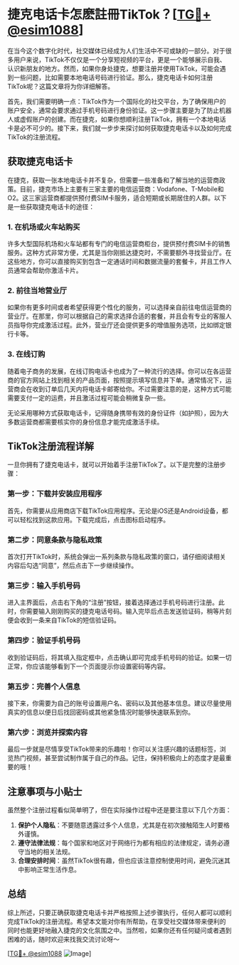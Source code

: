 # 捷克电话卡怎麽註冊TikTok？[[TG💪+ @esim1088](https://t.me/s/esim1088)]

在当今这个数字化时代，社交媒体已经成为人们生活中不可或缺的一部分。对于很多用户来说，TikTok不仅仅是一个分享短视频的平台，更是一个能够展示自我、认识新朋友的地方。然而，如果你身处捷克，想要注册并使用TikTok，可能会遇到一些问题，比如需要本地电话号码进行验证。那么，捷克电话卡如何注册TikTok呢？这篇文章将为你详细解答。

首先，我们需要明确一点：TikTok作为一个国际化的社交平台，为了确保用户的账户安全，通常会要求通过手机号码进行身份验证。这一步骤主要是为了防止机器人或虚假账户的创建。而在捷克，如果你想顺利注册TikTok，拥有一个本地电话卡是必不可少的。接下来，我们就一步步来探讨如何获取捷克电话卡以及如何完成TikTok的注册流程。

## 获取捷克电话卡

在捷克，获取一张本地电话卡并不复杂，但需要一些准备和了解当地的运营商政策。目前，捷克市场上主要有三家主要的电信运营商：Vodafone、T-Mobile和O2。这三家运营商都提供预付费SIM卡服务，适合短期或长期居住的人群。以下是一些获取捷克电话卡的途径：

### 1. 在机场或火车站购买

许多大型国际机场和火车站都有专门的电信运营商柜台，提供预付费SIM卡的销售服务。这种方式非常方便，尤其是当你刚抵达捷克时，不需要额外寻找营业厅。在这些地方，你可以直接购买到包含一定通话时间和数据流量的套餐卡，并且工作人员通常会帮助你激活卡片。

### 2. 前往当地营业厅

如果你有更多时间或者希望获得更个性化的服务，可以选择亲自前往电信运营商的营业厅。在那里，你可以根据自己的需求选择合适的套餐，并且会有专业的客服人员指导你完成激活过程。此外，营业厅还会提供更多的增值服务选项，比如绑定银行卡等。

### 3. 在线订购

随着电子商务的发展，在线订购电话卡也成为了一种流行的选择。你可以在各运营商的官方网站上找到相关的产品页面，按照提示填写信息并下单。通常情况下，运营商会在收到订单后几天内将电话卡邮寄给你。不过需要注意的是，这种方式可能需要支付一定的运费，并且激活过程可能会稍微复杂一些。

无论采用哪种方式获取电话卡，记得随身携带有效的身份证件（如护照），因为大多数运营商都需要核实你的身份信息才能完成激活手续。

## TikTok注册流程详解

一旦你拥有了捷克电话卡，就可以开始着手注册TikTok了。以下是完整的注册步骤：

### 第一步：下载并安装应用程序

首先，你需要从应用商店下载TikTok应用程序。无论是iOS还是Android设备，都可以轻松找到这款应用。下载完成后，点击图标启动程序。

### 第二步：同意条款与隐私政策

首次打开TikTok时，系统会弹出一系列条款与隐私政策的窗口，请仔细阅读相关内容后勾选“同意”，然后点击下一步继续操作。

### 第三步：输入手机号码

进入主界面后，点击右下角的“注册”按钮，接着选择通过手机号码进行注册。此时，你需要输入刚刚购买的捷克电话号码。输入完毕后点击发送验证码，稍等片刻便会收到一条来自TikTok的短信验证码。

### 第四步：验证手机号码

收到验证码后，将其填入指定框中，点击确认即可完成手机号码的验证。如果一切正常，你应该能够看到下一个页面提示你设置密码等内容。

### 第五步：完善个人信息

接下来，你需要为自己的账号设置用户名、密码以及其他基本信息。建议尽量使用真实的信息以便日后找回密码或其他紧急情况时能够快速联系到你。

### 第六步：浏览并探索内容

最后一步就是尽情享受TikTok带来的乐趣啦！你可以关注感兴趣的话题标签，浏览热门视频，甚至尝试制作属于自己的作品。记住，保持积极向上的态度才是最重要的哦！

## 注意事项与小贴士

虽然整个注册过程看似简单明了，但在实际操作过程中还是要注意以下几个方面：

1. **保护个人隐私**：不要随意透露过多个人信息，尤其是在初次接触陌生人时要格外谨慎。
2. **遵守法律法规**：每个国家和地区对于网络行为都有相应的法律规定，请务必遵守当地的相关法规。
3. **合理安排时间**：虽然TikTok很有趣，但也应该注意控制使用时间，避免沉迷其中影响正常生活作息。

## 总结

综上所述，只要正确获取捷克电话卡并严格按照上述步骤执行，任何人都可以顺利完成TikTok的注册流程。希望本文能对你有所帮助，在享受社交媒体带来便利的同时也能更好地融入捷克的文化氛围之中。当然啦，如果你还有任何疑问或者遇到困难的话，随时欢迎来找我交流讨论呀～

[[TG💪+ @esim1088](https://t.me/s/esim1088) ![Image](https://i.postimg.cc/4NQfJmqS/Snipaste-2025-05-13-00-14-12.png)]